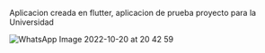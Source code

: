 Aplicacion creada en flutter, aplicacion de prueba proyecto para la Universidad 

![WhatsApp Image 2022-10-20 at 20 42 59](https://user-images.githubusercontent.com/90541356/197091695-362fdae0-c68a-4065-905f-256e8a33e7af.jpeg)

